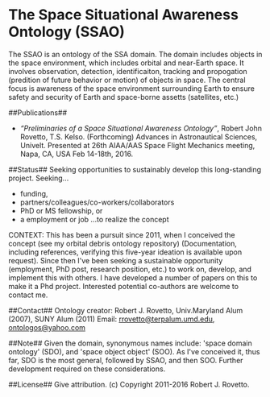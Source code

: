 # The Space Situational Awareness Ontology (SSAO)
The SSAO is an ontology of the SSA domain. The domain includes objects in the space environment, which includes orbital and near-Earth space. It involves observation, detection, identificaiton, tracking and propogation (predition of future behavior or motion) of objects in space. The central focus is awareness of the space environment surrounding Earth to ensure safety and security of Earth and space-borne assetts (satellites, etc.) 

##Publications##
* _“Preliminaries of a Space Situational Awareness Ontology”_, Robert John Rovetto, T.S. Kelso. (Forthcoming) Advances in Astronautical Sciences, Univelt. Presented at 26th AIAA/AAS Space Flight Mechanics meeting, Napa, CA, USA Feb 14-18th, 2016.

##Status##
Seeking opportunities to sustainably develop this long-standing project. Seeking...
* funding, 
* partners/colleagues/co-workers/collaborators
* PhD or MS fellowship, or 
* a employment or job
...to realize the concept

CONTEXT: This has been a pursuit since 2011, when I conceived the concept (see my orbital debris ontology repository) (Documentation, including references, verifying this five-year ideation is available upon request). Since then I've been seeking a sustainable opportunity (employment, PhD post, research position, etc.) to work on, develop, and implement this with others. I have developed a number of papers on this to make it a Phd project. Interested potential co-authors are welcome to contact me.

##Contact##
Ontology creator: Robert J. Rovetto, Univ.Maryland Alum (2007), SUNY Alum (2011)
Email: rrovetto@terpalum.umd.edu, ontologos@yahoo.com

##Note##
Given the domain, synonymous names include: 'space domain ontology' (SDO), and 'space object object' (SOO). As I've conceived it, thus far, SDO is the most general, followed by SSAO, and then SOO. Further development required on these considerations.

##License##
Give attribution. (c) Copyright 2011-2016 Robert J. Rovetto.
